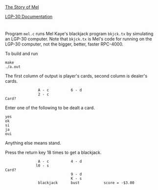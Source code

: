 [The Story of Mel](https://georgeweigt.github.io/nather.pdf)

[LGP-30 Documentation](https://georgeweigt.github.io/LGP-30/index.html)

#

Program `mel.c` runs Mel Kaye's blackjack program `bkjck.tx` by simulating an LGP-30 computer.
Note that `bkjck.tx` is Mel's code for running on the LGP-30 computer,
not the bigger, better, faster RPC-4000.

To build and run

```
make
./a.out
```

The first column of output is player's cards, second column is dealer's cards.

```
               A - c          6 - d
               2 - c
Card?
```

Enter one of the following to be dealt a card.

```
yes
ok
si
ja
oui
```

Anything else means stand.

Press the return key 18 times to get a blackjack.

```
               A - c          4 - d
              l0 - s
Card? 
                              9 - d
                              K - s
               blackjack      bust           score = -$3.00
```
